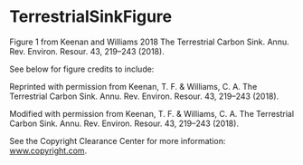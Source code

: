 # TerrestrialSinkFigure
Figure 1 from Keenan and Williams 2018 The Terrestrial Carbon Sink. Annu. Rev. Environ. Resour. 43, 219–243 (2018).

See below for figure credits to include:

Reprinted with permission from Keenan, T. F. & Williams, C. A. The Terrestrial Carbon Sink. Annu. Rev. Environ. Resour. 43, 219–243 (2018).

Modified with permission from Keenan, T. F. & Williams, C. A. The Terrestrial Carbon Sink. Annu. Rev. Environ. Resour. 43, 219–243 (2018).

 See the Copyright Clearance Center for more information: www.copyright.com.

 
